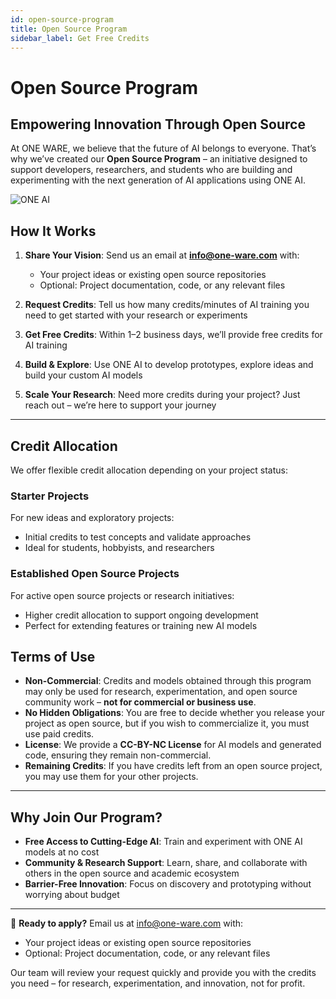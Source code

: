 ```yaml
---
id: open-source-program
title: Open Source Program
sidebar_label: Get Free Credits
---
```

# Open Source Program

## Empowering Innovation Through Open Source

At ONE WARE, we believe that the future of AI belongs to everyone. That’s why we’ve created our **Open Source Program** – an initiative designed to support developers, researchers, and students who are building and experimenting with the next generation of AI applications using ONE AI.

![ONE AI](/img/ai/Titel.png)

## How It Works

1. **Share Your Vision**: Send us an email at **[info@one-ware.com](mailto:info@one-ware.com)** with:

   * Your project ideas or existing open source repositories
   * Optional: Project documentation, code, or any relevant files

2. **Request Credits**: Tell us how many credits/minutes of AI training you need to get started with your research or experiments

3. **Get Free Credits**: Within 1–2 business days, we’ll provide free credits for AI training

4. **Build & Explore**: Use ONE AI to develop prototypes, explore ideas and build your custom AI models

5. **Scale Your Research**: Need more credits during your project? Just reach out – we’re here to support your journey

---

## Credit Allocation

We offer flexible credit allocation depending on your project status:

### **Starter Projects**

For new ideas and exploratory projects:

* Initial credits to test concepts and validate approaches
* Ideal for students, hobbyists, and researchers

### **Established Open Source Projects**

For active open source projects or research initiatives:

* Higher credit allocation to support ongoing development
* Perfect for extending features or training new AI models

## Terms of Use

* **Non-Commercial**: Credits and models obtained through this program may only be used for research, experimentation, and open source community work – **not for commercial or business use**.
* **No Hidden Obligations**: You are free to decide whether you release your project as open source, but if you wish to commercialize it, you must use paid credits.
* **License**: We provide a **CC-BY-NC License** for AI models and generated code, ensuring they remain non-commercial.
* **Remaining Credits**: If you have credits left from an open source project, you may use them for your other projects.

---

## Why Join Our Program?

* **Free Access to Cutting-Edge AI**: Train and experiment with ONE AI models at no cost
* **Community & Research Support**: Learn, share, and collaborate with others in the open source and academic ecosystem
* **Barrier-Free Innovation**: Focus on discovery and prototyping without worrying about budget

---

📧 **Ready to apply?**
Email us at [info@one-ware.com](mailto:info@one-ware.com) with:

* Your project ideas or existing open source repositories
* Optional: Project documentation, code, or any relevant files

Our team will review your request quickly and provide you with the credits you need – for research, experimentation, and innovation, not for profit.